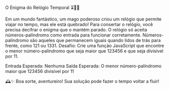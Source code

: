 O Enigma do Relógio Temporal ⏳🧙‍♂️


Em um mundo fantástico, um mago poderoso criou um relógio que permite viajar no tempo, mas ele está quebrado! Para consertar o relógio, você precisa decifrar o enigma que o mantém parado.
O relógio só aceita números-palíndromo como entrada para funcionar corretamente. Números-palíndromo são aqueles que permanecem iguais quando lidos de trás para frente, como 121 ou 1331.
Desafio: Crie uma função JavaScript que encontre o menor número-palíndromo que seja maior que 123456 e que seja divisível por 11.

Entrada Esperada: Nenhuma
Saída Esperada: O menor número-palíndromo maior que 123456 divisível por 11



🕰️✨ Boa sorte, aventureiro! Sua solução pode fazer o tempo voltar a fluir!
